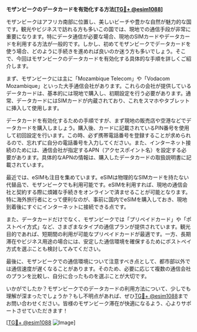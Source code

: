 **モザンビークのデータカードを有効化する方法[[TG💪+ @esim1088](https://t.me/s/esim1088)]**

モザンビークはアフリカ南部に位置し、美しいビーチや豊かな自然が魅力的な国です。観光やビジネスで訪れる方も多いこの国では、現地での通信手段が非常に重要になります。特にデータ通信が必要な場合、現地のSIMカードやデータカードを利用する方法が一般的です。しかし、初めてモザンビークでデータカードを使う場合、どのように手続きを進めれば良いのか迷う方も多いでしょう。そこで、今回はモザンビークのデータカードを有効化する具体的な手順を詳しくご紹介します。

まず、モザンビークには主に「Mozambique Telecom」や「Vodacom Mozambique」といった大手通信会社があります。これらの会社が提供しているデータカードは、基本的には現地で購入し、初期設定を行う必要があります。通常、データカードにはSIMカードが内蔵されており、これをスマホやタブレットに挿入して使用します。

データカードを有効化するための手順ですが、まず現地の販売店や空港などでデータカードを購入しましょう。購入後、カードに記載されているPIN番号を使用して初回設定を行います。この時、必ず携帯電話番号を登録することが求められるので、忘れずに自分の電話番号を入力してください。また、インターネット接続のためには、通信会社が指定するAPN（アクセスポイント名）を設定する必要があります。具体的なAPNの情報は、購入したデータカードの取扱説明書に記載されています。

最近では、eSIMも注目を集めています。eSIMは物理的なSIMカードを持たない代替品で、モザンビークでも利用可能です。eSIMを利用すれば、現地の通信会社と契約する際に煩雑な手続きをオンラインで済ませることが可能となります。特に海外旅行者にとって便利なのが、事前に国内でeSIMを購入しておき、現地到着後にすぐにインターネットに接続できる点です。

また、データカードだけでなく、モザンビークでは「プリペイドカード」や「ポストペイ方式」など、さまざまなタイプの通信プランが提供されています。観光目的であれば、短期間の利用が可能なプリペイドカードが最適です。一方、長期滞在やビジネス用途の場合には、安定した通信環境を確保するためにポストペイ方式を選ぶことも検討してみてください。

最後に、モザンビークでの通信環境について注意すべき点として、都市部以外では通信速度が遅くなることがあります。そのため、必要に応じて複数の通信会社のプランを比較し、自分に合ったものを選ぶことが大切です。

いかがでしたか？モザンビークでのデータカードの利用方法について、少しでも理解が深まったでしょうか？もし不明点があれば、ぜひ[TG💪+ @esim1088](https://t.me/s/esim1088)までお問い合わせください。皆様のモザンビーク滞在が快適になるよう、心よりサポートさせていただきます！

[[TG💪+ @esim1088](https://t.me/s/esim1088) ![Image](https://i.postimg.cc/Y0z9fWf4/image.png)]